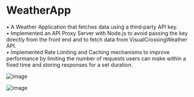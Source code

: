 # WeatherApp
• A Weather Application that fetches data using a third‑party API key.<br />
• Implemented an API Proxy Server with Node.js to avoid passing the key directly from the front end and to fetch data from VisualCrossingWeather API.<br />
• Implemented Rate Limiting and Caching mechanisms to improve performance by limiting the number of requests users can make within a fixed time and storing responses for a set duration.

![image](https://user-images.githubusercontent.com/32563388/219830153-6c06afdb-ed62-4cf1-aa81-055d85c766ce.png)

![image](https://user-images.githubusercontent.com/32563388/219830127-5a2a225a-ab66-46ed-a039-d6af52a44de4.png)

